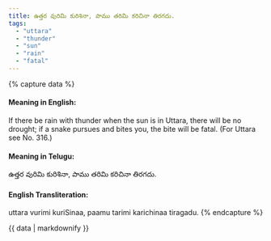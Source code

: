 ```yaml
---
title: ఉత్తర వురిమి కురిశినా, పాము తరిమి కరిచినా తిరగదు.
tags:
  - "uttara"
  - "thunder"
  - "sun"
  - "rain"
  - "fatal"
---
```


{% capture data %}
#### Meaning in English:
If there be rain with thunder when the sun is in Uttara, there will be no drought; if a snake pursues and bites you, the bite will be fatal.
(For Uttara see No. 316.)

#### Meaning in Telugu:
ఉత్తర వురిమి కురిశినా, పాము తరిమి కరిచినా తిరగదు.

#### English Transliteration:
uttara vurimi kuriSinaa, paamu tarimi karichinaa tiragadu.
{% endcapture %}

<div class="notice">{{ data | markdownify }}</div>

